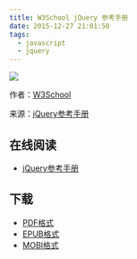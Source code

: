 ```yaml
---
title: W3School jQuery 参考手册
date: 2015-12-27 21:01:50
tags:
  - javascript
  - jquery
---
```


![](https://ek8whxe.cloudimg.io/s/width/226/https://www.gitbook.com/cover/book/wizardforcel/w3school-jquery-ref.jpg?build=1450438345350&v=12.0.2)

作者：[W3School](http://www.w3cschool.cc)

来源：[jQuery参考手册](http://www.w3cschool.cc/jquery/jquery-ref-selectors.html)

<!--more-->

## 在线阅读 ##

* [jQuery参考手册](https://www.gitbook.com/book/wizardforcel/w3school-jquery-ref/details)

## 下载 ##

* [PDF格式](https://www.gitbook.com/download/pdf/book/wizardforcel/w3school-jquery-ref)
* [EPUB格式](https://www.gitbook.com/download/epub/book/wizardforcel/w3school-jquery-ref)
* [MOBI格式](https://www.gitbook.com/download/mobi/book/wizardforcel/w3school-jquery-ref)